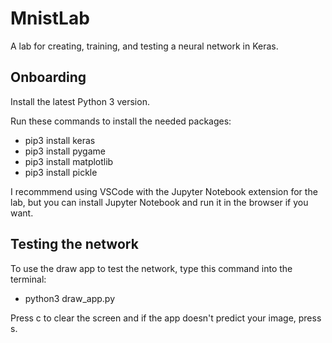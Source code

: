 # MnistLab
A lab for creating, training, and testing a neural network in Keras.

## Onboarding

Install the latest Python 3 version.

Run these commands to install the needed packages:

* pip3 install keras
* pip3 install pygame
* pip3 install matplotlib
* pip3 install pickle

I recommmend using VSCode with the Jupyter Notebook extension for the lab, but you can install Jupyter Notebook and run it in the browser if you want.

## Testing the network

To use the draw app to test the network, type this command into the terminal:

* python3 draw_app.py

Press c to clear the screen and if the app doesn't predict your image, press s.
